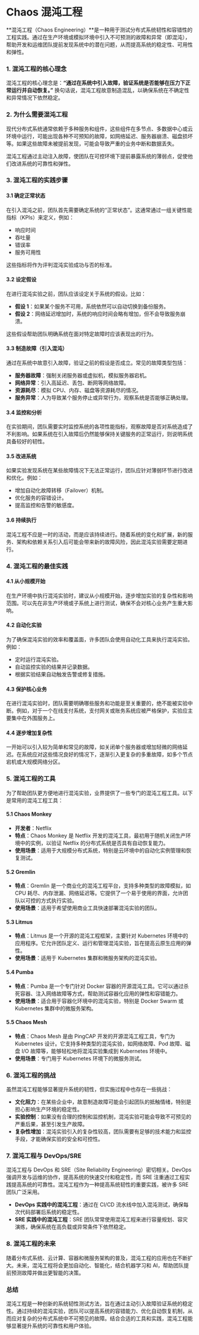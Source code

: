 # Chaos 混沌工程

**混沌工程（Chaos Engineering）**是一种用于测试分布式系统韧性和容错性的工程实践。通过在生产环境或模拟环境中引入不可预测的故障和异常（即混沌），帮助开发和运维团队提前发现系统中的潜在问题，从而提高系统的稳定性、可用性和弹性。

### 1. 混沌工程的核心理念
混沌工程的核心理念是：**“通过在系统中引入故障，验证系统是否能够在压力下正常运行并自动恢复。”** 换句话说，混沌工程故意制造混乱，以确保系统在不确定性和异常情况下依然稳定。

### 2. 为什么需要混沌工程
现代分布式系统通常依赖于多种服务和组件，这些组件在多节点、多数据中心或云环境中运行，可能出现各种不可预知的故障，如网络延迟、服务器崩溃、磁盘损坏等。如果这些故障未被提前发现，可能会导致严重的业务中断和数据丢失。

混沌工程通过主动注入故障，使团队在可控环境下提前暴露系统的薄弱点，促使他们改进系统的可靠性和弹性。

### 3. 混沌工程的实践步骤

#### 3.1 确定正常状态
在引入混沌之前，团队首先需要确定系统的“正常状态”。这通常通过一组关键性能指标（KPIs）来定义，例如：
- 响应时间
- 吞吐量
- 错误率
- 服务可用性

这些指标将作为评判混沌实验成功与否的标准。

#### 3.2 设定假设
在进行混沌实验之前，团队应该设定关于系统的假设。比如：
- **假设 1**：如果某个服务不可用，系统依然可以自动切换到备份服务。
- **假设 2**：网络延迟增加时，系统的响应时间会略有增加，但不会导致服务崩溃。

这些假设帮助团队明确系统在面对特定故障时应该表现出的行为。

#### 3.3 制造故障（引入混沌）
通过在系统中故意引入故障，验证之前的假设是否成立。常见的故障类型包括：
- **服务器故障**：强制关闭服务器或虚拟机，模拟服务器宕机。
- **网络异常**：引入高延迟、丢包、断网等网络故障。
- **资源耗尽**：模拟 CPU、内存、磁盘等资源耗尽的情况。
- **服务异常**：人为导致某个服务停止或异常行为，观察系统是否能够正确处理。

#### 3.4 监控和分析
在实验期间，团队需要实时监控系统的各项性能指标，观察故障是否对系统造成了不利影响。如果系统在引入故障后仍然能够保持关键服务的正常运行，则说明系统具备较好的韧性。

#### 3.5 改进系统
如果实验发现系统在某些故障情况下无法正常运行，团队应针对薄弱环节进行改进和优化。例如：
- 增加自动化故障转移（Failover）机制。
- 优化服务的容错设计。
- 提高监控和告警的敏感度。

#### 3.6 持续执行
混沌工程不应是一时的活动，而是应该持续进行。随着系统的变化和扩展，新的服务、架构和依赖关系引入后可能会带来新的故障风险，因此混沌实验需要定期进行。

### 4. 混沌工程的最佳实践

#### 4.1 从小规模开始
在生产环境中执行混沌实验时，建议从小规模开始，逐步增加实验的复杂性和影响范围。可以先在非生产环境或子系统上进行测试，确保不会对核心业务产生重大影响。

#### 4.2 自动化实验
为了确保混沌实验的效率和覆盖面，许多团队会使用自动化工具来执行混沌实验。例如：
- 定时运行混沌实验。
- 自动监控实验的结果并记录数据。
- 根据实验结果自动触发告警或修复措施。

#### 4.3 保护核心业务
在进行混沌实验时，团队需要明确哪些服务和功能是至关重要的，绝不能被实验中断。例如，对于一个在线支付系统，支付网关或账务系统应被严格保护，实验应主要集中在外围服务上。

#### 4.4 逐步增加复杂性
一开始可以引入较为简单和常见的故障，如关闭单个服务器或增加轻微的网络延迟。在系统应对这些情况良好的情况下，逐渐引入更复杂的多重故障，如多个节点宕机或大规模网络分区。

### 5. 混沌工程的工具
为了帮助团队更方便地进行混沌实验，业界提供了一些专门的混沌工程工具。以下是常用的混沌工程工具：

#### 5.1 **Chaos Monkey**
- **开发者**：Netflix
- **特点**：Chaos Monkey 是 Netflix 开发的混沌工具，最初用于随机关闭生产环境中的实例，以验证 Netflix 的分布式系统是否具有自动恢复能力。
- **使用场景**：适用于大规模分布式系统，特别是云环境中的自动化实例管理和恢复测试。

#### 5.2 **Gremlin**
- **特点**：Gremlin 是一个商业化的混沌工程平台，支持多种类型的故障模拟，如 CPU 耗尽、内存泄漏、网络延迟等。它提供了一个易于使用的界面，允许团队以可控的方式执行实验。
- **使用场景**：适用于希望使用商业工具快速部署混沌实验的团队。

#### 5.3 **Litmus**
- **特点**：Litmus 是一个开源的混沌工程框架，主要针对 Kubernetes 环境中的应用程序。它允许团队定义、运行和管理混沌实验，旨在提高云原生应用的弹性。
- **使用场景**：适用于 Kubernetes 集群和微服务架构的混沌实验。

#### 5.4 **Pumba**
- **特点**：Pumba 是一个专门针对 Docker 容器的开源混沌工具。它可以通过杀死容器、注入网络故障等方式，帮助测试容器化应用的弹性和容错能力。
- **使用场景**：适合用于容器化环境中的混沌实验，特别是 Docker Swarm 或 Kubernetes 集群中的微服务架构。

#### 5.5 **Chaos Mesh**
- **特点**：Chaos Mesh 是由 PingCAP 开发的开源混沌工程工具，专门为 Kubernetes 设计。它支持多种类型的混沌实验，如网络故障、Pod 故障、磁盘 I/O 故障等，能够轻松地将混沌实验集成到 Kubernetes 环境中。
- **使用场景**：专门用于 Kubernetes 环境下的微服务测试。

### 6. 混沌工程的挑战
虽然混沌工程能够显著提升系统的韧性，但实施过程中也存在一些挑战：
- **文化阻力**：在某些企业中，故意制造故障可能会引起团队的抵触情绪，特别是担心影响生产环境的稳定性。
- **实验控制**：如果没有合理的控制和监控机制，混沌实验可能会导致不可预见的严重后果，甚至引发生产故障。
- **复杂性增加**：混沌实验引入的复杂性较高，团队需要有足够的技术能力和监控手段，才能确保实验的安全和可控性。

### 7. 混沌工程与 DevOps/SRE
混沌工程与 DevOps 和 SRE（Site Reliability Engineering）密切相关。DevOps 强调开发与运维的协作，提高系统的快速交付和稳定性，而 SRE 注重通过工程实践提高系统的可靠性。混沌工程作为一种提高系统韧性的重要实践，被许多 SRE 团队广泛采用。

- **DevOps 实践中的混沌工程**：通过在 CI/CD 流水线中加入混沌测试，确保每次代码部署后系统的稳定性。
- **SRE 实践中的混沌工程**：SRE 团队常常使用混沌工程来进行容量规划、容灾演练，确保系统在高负载或异常条件下依然稳定。

### 8. 混沌工程的未来
随着分布式系统、云计算、容器和微服务架构的普及，混沌工程的应用也在不断扩大。未来，混沌工程将会更加自动化、智能化，结合机器学习和 AI，帮助团队提前预测故障并做出更智能的决策。

### 总结
混沌工程是一种创新的系统韧性测试方法，旨在通过主动引入故障验证系统的稳定性。通过持续的混沌实验，团队可以提高系统的容错能力、优化自动恢复机制，从而应对复杂的分布式系统中不可预见的故障。结合合适的工具和实践，混沌工程能够显著提升系统的可靠性和用户体验。